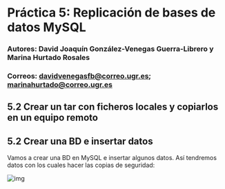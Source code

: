 # Práctica 5: Replicación de bases de datos MySQL
### Autores: David Joaquín González-Venegas Guerra-Librero y Marina Hurtado Rosales
### Correos: davidvenegasfb@correo.ugr.es; marinahurtado@correo.ugr.es

## 5.2 Crear un tar con ficheros locales y copiarlos en un equipo remoto

## 5.2 Crear una BD e insertar datos

Vamos a crear una BD en MySQL e insertar algunos datos. Así tendremos datos con los cuales hacer las copias de seguridad:

![img](https://github.com/davidvenegasfb/SWAP/blob/master/practica5/imagenes/1.png)
